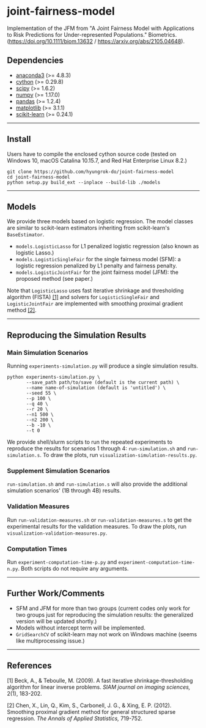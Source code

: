 # joint-fairness-model
Implementation of the JFM from "A Joint Fairness Model with Applications to Risk Predictions for Under-represented Populations." Biometrics. (https://doi.org/10.1111/biom.13632 / https://arxiv.org/abs/2105.04648).

## Dependencies
- [anaconda3](https://www.anaconda.com/download/) (>= 4.8.3)
- [cython](https://cython.org/) (>= 0.29.8)
- [scipy](https://www.scipy.org/) (>= 1.6.2)
- [numpy](https://numpy.org/) (>= 1.17.0)
- [pandas](https://pandas.pydata.org/) (>= 1.2.4)
- [matplotlib](https://matplotlib.org/) (>= 3.1.1)
- [scikit-learn](https://scikit-learn.org/) (>= 0.24.1)

---

## Install
Users have to compile the enclosed cython source code (tested on Windows 10, macOS Catalina 10.15.7, and Red Hat Enterprise Linux 8.2.)
```
git clone https://github.com/hyungrok-do/joint-fairness-model
cd joint-fairness-model
python setup.py build_ext --inplace --build-lib ./models
```

---

## Models
We provide three models based on logistic regression. The model classes are similar to scikit-learn estimators inheriting from scikit-learn's ```BaseEstimator```.
- ``` models.LogisticLasso ``` for L1 penalized logistic regression (also known as logistic Lasso.)
- ``` models.LogisticSingleFair ``` for the single fairness model (SFM): a logistic regression penalized by L1 penalty and fairness penalty.
- ``` models.LogisticJointFair ``` for the joint fairness model (JFM): the proposed method (see paper.)

Note that ```LogisticLasso``` uses fast iterative shrinkage and thresholding algorithm (FISTA) [[1]](#1) and solvers for ```LogisticSingleFair``` and ```LogisticJointFair``` are implemented with smoothing proximal gradient method [[2]](#2).

---

## Reproducing the Simulation Results
### Main Simulation Scenarios
Running ```experiments-simulation.py``` will produce a single simulation results.

```
python experiments-simulation.py \
       --save_path path/to/save (default is the current path) \
       --name name-of-simulation (default is 'untitled') \
       --seed 55 \
       --p 100 \
       --q 40 \
       --r 20 \
       --n1 500 \
       --n2 200 \
       --b -10 \
       --t 0
```

We provide shell/slurm scripts to run the repeated experiments to reproduce the results for scenarios 1 through 4: ```run-simulation.sh``` and ```run-simulation.s```. To draw the plots, run ```visualization-simulation-results.py```.

### Supplement Simulation Scenarios
```run-simulation.sh``` and ```run-simulation.s``` will also provide the additional simulation scenarios' (1B through 4B) results.

### Validation Measures
Run ```run-validation-measures.sh``` or ```run-validation-measures.s``` to get the experimental results for the validation measures. To draw the plots, run ```visualization-validation-measures.py```.

### Computation Times
Run ```experiment-computation-time-p.py``` and ```experiment-computation-time-n.py```. Both scripts do not require any arguments.

---

## Further Work/Comments
- SFM and JFM for more than two groups (current codes only work for two groups just for reproducing the simulation results: the generalized version will be updated shortly.)
- Models without intercept term will be implemented.
- ```GridSearchCV``` of scikit-learn may not work on Windows machine (seems like multiprocessing issue.)

---

## References

<a id="1">[1]</a> Beck, A., & Teboulle, M. (2009). A fast iterative shrinkage-thresholding algorithm for linear inverse problems. <em>SIAM journal on imaging sciences,</em> 2(1), 183-202.

<a id="2">[2]</a> Chen, X., Lin, Q., Kim, S., Carbonell, J. G., & Xing, E. P. (2012). Smoothing proximal gradient method for general structured sparse regression. <em>The Annals of Applied Statistics,</em> 719-752.
